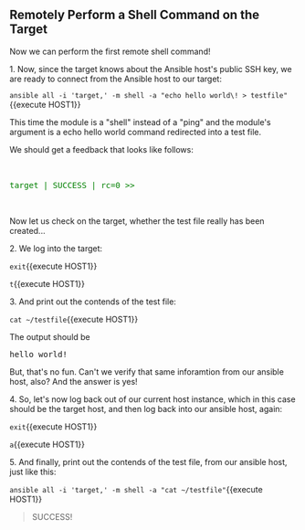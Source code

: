 ## Remotely Perform a Shell Command on the Target

Now we can perform the first remote shell command!

1\. Now, since the target knows about the Ansible host's public SSH key, we are ready to connect from the Ansible host to our target:

`ansible all -i 'target,' -m shell -a "echo hello world\! > testfile"`{{execute HOST1}}

This time the module is a "shell" instead of a "ping" and the module's argument is a echo hello world command redirected into a test file.

We should get a feedback that looks like follows:

<pre>
<span style="color: green">

target | SUCCESS | rc=0 &gt;&gt;

</span>
</pre>

Now let us check on the target, whether the test file really has been created...

2\. We log into the target:

`exit`{{execute HOST1}}

`t`{{execute HOST1}}

3\. And print out the contends of the test file:

`cat ~/testfile`{{execute HOST1}}

The output should be

<pre>
hello world!
</pre>

But, that's no fun. Can't we verify that same inforamtion from our ansible host, also? And the answer is yes!

4\. So, let's now log back out of our current host instance, which in this case should be the target host, and then log back into our ansible host, again:

`exit`{{execute HOST1}}

`a`{{execute HOST1}}

5\. And finally, print out the contends of the test file, from our ansible host, just like this:

`ansible all -i 'target,' -m shell -a "cat ~/testfile"`{{execute HOST1}}

> SUCCESS!
